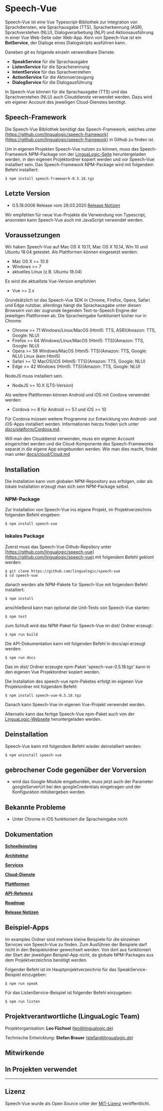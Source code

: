 # Speech-Vue

Speech-Vue ist eine Vue Typescript-Bibliothek zur Integration von Sprachdiensten, wie Sprachausgabe (TTS), Spracherkennung (ASR), Sprachverstehen (NLU), Dialogverarbeitung (NLP) und Aktionsausführung in einer Vue Web-Seite oder Web-App. Kern von Speech-Vue ist ein **BotService**, der Dialoge eines Dialogskripts ausführen kann.

Daneben git es folgende einzeln verwendbare Dienste:

* **SpeakService** für die Sprachausgabe
* **ListenService** für die Spracherennung
* **IntentService** für das Sprachverstehen
* **ActionService** für die Aktionserzeugung
* **DialogService** für die Dialogausführung


In Speech-Vue können für die Sprachausgabe (TTS) und das Sprachverstehen (NLU) auch Clouddienste verwendet werden. Dazu wird ein eigener Account des jeweiligen Cloud-Dienstes benötigt.


## Speech-Framework

Die Speech-Vue Bibliothek benötigt das Speech-Framework, welches unter [https://github.com/lingualogic/speech-framework](https://github.com/lingualogic/speech-framework) in Github zu finden ist.

Um in eigenen Projekten Speech-Vue nutzen zu können, muss das Speech-Framework NPM-Package von der [LinguaLogic-Seite](https://lingualogic.de) heruntergeladen werden, in den eigenen Projektordner kopiert werden und vor Speech-Vue installiert sein. Das Speech-Framework NPM-Package wird mit folgendem Befehl installiert:

    $ npm install speech-framework-0.5.18.tgz


## Letzte Version

* 0.5.18.0006 Release vom 28.03.2020 [Release Notizen](./CHANGELOG.md)

Wir empfehlen für neue Vue-Projekte die Verwendung von Typescript, ansonsten kann Speech-Vue auch mit JavaScript verwendet werden.


## Voraussetzungen

Wir haben Speech-Vue auf Mac OS X 10.11, Mac OS X 10.14, Win 10 und Ubuntu 18.04 getestet. Als Plattformen können eingesetzt werden:

* Mac OS X >= 10.9
* Windows >= 7
* aktuelles Linux (z.B. Ubuntu 18.04)

Es wird die aktuellste Vue-Version empfohlen

* Vue >= 2.x


Grundsätzlich ist das Speech-Vue SDK in Chrome, Firefox, Opera, Safari und Edge nutzbar, allerdings hängt die Sprachausgabe unter diesen Browsern von der zugrunde liegenden Text-to-Speech Engine der jeweiligen Plattformen ab. Die Spracheingabe funktioniert bisher nur in Chrome.

* Chrome >= 71   Windows/Linux/MacOS (Html5: TTS, ASR)(Amazon: TTS, Google: NLU)
* Firefox >= 64  Windows/Linux/MacOS (Html5: TTS)(Amazon: TTS, Google: NLU)
* Opera >= 58    Windows/MacOS (Html5: TTS)(Amazon: TTS, Google: NLU) Linux (kein Html5)
* Safari >= 12   MacOS/iOS (Html5: TTS)(Amazon: TTS, Google: NLU)
* Edge >= 42     Windows (Html5: TTS)(Amazon: TTS, Google: NLU)


NodeJS muss installiert sein.

* NodeJS >= 10.X (LTS-Version)

Als weitere Plattformen können Android und iOS mit Cordova verwendet werden:

* Cordova >= 8 für Android  >= 5.1 und iOS >= 10

Für Cordova müssen weitere Programme zur Entwicklung von Android- und iOS-Apps installiert werden.
Informationen hierzu finden sich unter [docs/platform/Cordova.md](./docs/platform/Cordova.md).

Will man den Clouddienst verwenden, muss ein eigener Account eingerichtet werden und die Cloud-Komponente des Speech-Frameworks separat in die eigene App eingebunden werden. Wie man dies macht, findet man unter [docs/cloud/Cloud.md](./docs/cloud/Cloud.md)


## Installation

Die Installation kann vom globalen NPM-Repository aus erfolgen, oder als lokale Installation erzeugt man sich sein NPM-Package selbst.

### NPM-Package

Zur Installation von Speech-Vue ins eigene Projekt, im Projektverzeichnis folgenden Befehl eingeben:

    $ npm install speech-vue


### lokales Package

Zuerst muss das Speech-Vue Github-Repsitory unter [https://github.com/lingualogic/speech-vue](https://github.com/lingualogic/speech-vue) mit folgendem Befehl geklont werden:

    $ git clone https://github.com/lingualogic/speech-vue
    $ cd speech-vue

danach werden alle NPM-Pakete für Speech-Vue mit folgendem Befehl installiert:

    $ npm install

anschließend kann man optional die Unit-Tests von Speech-Vue starten:

    $ npm test

zum Schluß wird das NPM-Paket für Speech-Vue im dist/ Ordner erzeugt:

    $ npm run build

Die API-Dokumentation kann mit folgenden Befehl in docs/api erzeugt werden:

    $ npm run docs

Das im dist/ Ordner erzeugte npm-Paket 'speech-vue-0.5.18.tgz' kann in den eigenen Vue Projektordner kopiert werden.

Die Installation des speech-vue npm-Paketes erfolgt im eigenen Vue Projektordner mit folgendem Befehl:

    $ npm install speech-vue-0.5.18.tgz

Danach kann Speech-Vue im eigenen Vue-Projekt verwendet werden.

Alternativ kann das fertige Speech-Vue npm-Paket auch von der [LinguaLogic-Webseite](https://lingualogic.de) heruntergeladen werden.


## Deinstallation

Speech-Vue kann mit folgendem Befehl wieder deinstalliert werden:

    $ npm uninstall speech-vue


## gebrochener Code gegenüber der Vorversion

* wird das Google-Module eingebunden, muss jetzt auch der Parameter googleServerUrl bei den googleCredentials eingetragen und der Konfiguration mitübergeben werden.


## Bekannte Probleme

* Unter Chrome in iOS funktioniert die Spracheingabe nicht


## Dokumentation

[**Schnelleinstieg**](./docs/quickstart/README.md)

[**Architektur**](./docs/design/Design.md)

[**Services**](./docs/service/Service.md)

[**Cloud-Dienste**](./docs/cloud/Cloud.md)

[**Plattformen**](./docs/platform/README.md)

[**API-Referenz**](https://lingualogic.de/speech-vue/docs/latest/api)

[**Roadmap**](./docs/roadmap/README.md)

[**Release Notizen**](./CHANGELOG.md)


## Beispiel-Apps

Im examples Ordner sind mehrere kleine Beispiele für die einzelnen Services von Speech-Vue zu finden.
Zum Ausführen der Beispiele darf nicht in den Beispielordner gewechselt werden. Von dort aus funktioniert
der Start der jeweiligen Beispiel-App nicht, da globale NPM-Packages aus dem Projektverzeichnis benötigt werden.

Folgender Befehl ist im Hauptprojektverzeichnis für das SpeakService-Beispiel einzugeben:

    $ npm run speak

Für das ListenService-Beispiel ist folgender Befehl einzugeben:

    $ npm run listen


## Projektverantwortliche (LinguaLogic Team)

Projektorganisation: **Leo Füchsel** (leo@lingualogic.de)

Technische Entwicklung: **Stefan Brauer** (stefan@lingualogic.de)


## Mitwirkende


## In Projekten verwendet


-------------------

## Lizenz

Speech-Vue wurde als Open Source unter der [MIT-Lizenz](./docs/LICENSE.md) veröffentlicht.
